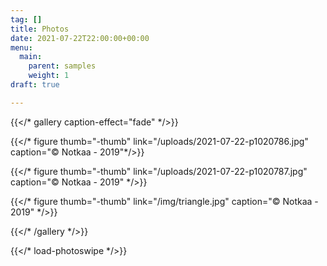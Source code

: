 ```yaml
---
tag: []
title: Photos
date: 2021-07-22T22:00:00+00:00
menu:
  main:
    parent: samples
    weight: 1
draft: true

---
```

{{</* gallery caption-effect="fade" */>}}

{{</* figure thumb="-thumb" link="/uploads/2021-07-22-p1020786.jpg" caption="© Notkaa - 2019"*/>}}

{{</* figure thumb="-thumb" link="/uploads/2021-07-22-p1020787.jpg" caption="© Notkaa - 2019" */>}}

{{</* figure thumb="-thumb" link="/img/triangle.jpg" caption="© Notkaa - 2019" */>}}

{{</* /gallery */>}}

{{</* load-photoswipe */>}}